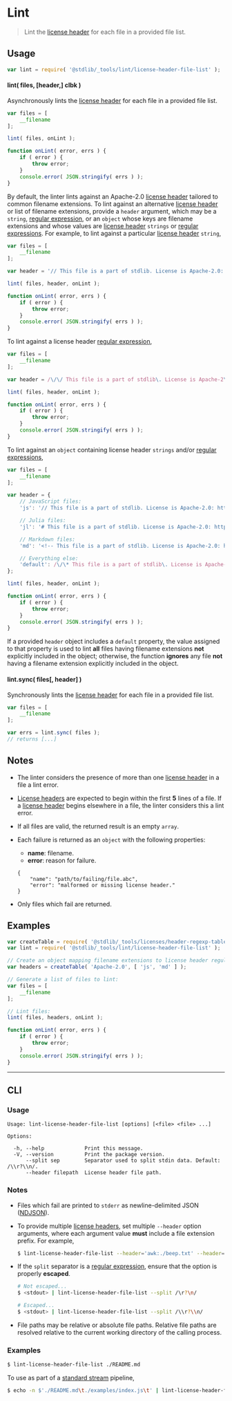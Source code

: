 <!--

@license Apache-2.0

Copyright (c) 2018 The Stdlib Authors.

Licensed under the Apache License, Version 2.0 (the "License");
you may not use this file except in compliance with the License.
You may obtain a copy of the License at

   http://www.apache.org/licenses/LICENSE-2.0

Unless required by applicable law or agreed to in writing, software
distributed under the License is distributed on an "AS IS" BASIS,
WITHOUT WARRANTIES OR CONDITIONS OF ANY KIND, either express or implied.
See the License for the specific language governing permissions and
limitations under the License.

-->

# Lint

> Lint the [license header][@stdlib/_tools/licenses/header] for each file in a provided file list.

<section class="usage">

## Usage

```javascript
var lint = require( '@stdlib/_tools/lint/license-header-file-list' );
```

#### lint( files, \[header,] clbk )

Asynchronously lints the [license header][@stdlib/_tools/licenses/header] for each file in a provided file list.

```javascript
var files = [
    __filename
];

lint( files, onLint );

function onLint( error, errs ) {
    if ( error ) {
        throw error;
    }
    console.error( JSON.stringify( errs ) );
}
```

By default, the linter lints against an Apache-2.0 [license header][@stdlib/_tools/licenses/header] tailored to common filename extensions. To lint against an alternative [license header][@stdlib/_tools/licenses/header] or list of filename extensions, provide a `header` argument, which may be a `string`, [regular expression][mdn-regexp], or an `object` whose keys are filename extensions and whose values are [license header][@stdlib/_tools/licenses/header] `strings` or [regular expressions][mdn-regexp]. For example, to lint against a particular [license header][@stdlib/_tools/licenses/header] `string`,

```javascript
var files = [
    __filename
];

var header = '// This file is a part of stdlib. License is Apache-2.0: http://www.apache.org/licenses/LICENSE-2.0';

lint( files, header, onLint );

function onLint( error, errs ) {
    if ( error ) {
        throw error;
    }
    console.error( JSON.stringify( errs ) );
}
```

To lint against a license header [regular expression][mdn-regexp],

```javascript
var files = [
    __filename
];

var header = /\/\/ This file is a part of stdlib\. License is Apache-2\.0: http:\/\/www\.apache\.org\/licenses\/LICENSE-2\.0/;

lint( files, header, onLint );

function onLint( error, errs ) {
    if ( error ) {
        throw error;
    }
    console.error( JSON.stringify( errs ) );
}
```

To lint against an `object` containing license header `strings` and/or [regular expressions][mdn-regexp],

```javascript
var files = [
    __filename
];

var header = {
    // JavaScript files:
    'js': '// This file is a part of stdlib. License is Apache-2.0: http://www.apache.org/licenses/LICENSE-2.0',

    // Julia files:
    'jl': '# This file is a part of stdlib. License is Apache-2.0: http://www.apache.org/licenses/LICENSE-2.0',

    // Markdown files:
    'md': '<!-- This file is a part of stdlib. License is Apache-2.0: http://www.apache.org/licenses/LICENSE-2.0 -->',

    // Everything else:
    'default': /\/\* This file is a part of stdlib\. License is Apache-2\.0: http:\/\/www\.apache\.org\/licenses\/LICENSE-2\.0 \*\//
};

lint( files, header, onLint );

function onLint( error, errs ) {
    if ( error ) {
        throw error;
    }
    console.error( JSON.stringify( errs ) );
}
```

If a provided `header` object includes a `default` property, the value assigned to that property is used to lint **all** files having filename extensions **not** explicitly included in the object; otherwise, the function **ignores** any file **not** having a filename extension explicitly included in the object.

#### lint.sync( files\[, header] )

Synchronously lints the [license header][@stdlib/_tools/licenses/header] for each file in a provided file list.

```javascript
var files = [
    __filename
];

var errs = lint.sync( files );
// returns [...]
```

</section>

<!-- /.usage -->

<section class="notes">

## Notes

-   The linter considers the presence of more than one [license header][@stdlib/_tools/licenses/header] in a file a lint error.

-   [License headers][@stdlib/_tools/licenses/header] are expected to begin within the first **5** lines of a file. If a [license header][@stdlib/_tools/licenses/header] begins elsewhere in a file, the linter considers this a lint error.

-   If all files are valid, the returned result is an empty `array`.

-   Each failure is returned as an `object` with the following properties:

    -   **name**: filename.
    -   **error**: reason for failure.

    ```text
    {
        "name": "path/to/failing/file.abc",
        "error": "malformed or missing license header."
    }
    ```

-   Only files which fail are returned.

</section>

<!-- /.notes -->

<section class="examples">

## Examples

<!-- eslint no-undef: "error" -->

```javascript
var createTable = require( '@stdlib/_tools/licenses/header-regexp-table' );
var lint = require( '@stdlib/_tools/lint/license-header-file-list' );

// Create an object mapping filename extensions to license header regular expressions:
var headers = createTable( 'Apache-2.0', [ 'js', 'md' ] );

// Generate a list of files to lint:
var files = [
    __filename
];

// Lint files:
lint( files, headers, onLint );

function onLint( error, errs ) {
    if ( error ) {
        throw error;
    }
    console.error( JSON.stringify( errs ) );
}
```

</section>

<!-- /.examples -->

* * *

<section class="cli">

## CLI

<section class="usage">

### Usage

```text
Usage: lint-license-header-file-list [options] [<file> <file> ...]

Options:

  -h, --help             Print this message.
  -V, --version          Print the package version.
      --split sep        Separator used to split stdin data. Default: /\\r?\\n/.
      --header filepath  License header file path.
```

</section>

<!-- /.usage -->

<section class="notes">

### Notes

-   Files which fail are printed to `stderr` as newline-delimited JSON ([NDJSON][ndjson]).

-   To provide multiple [license headers][@stdlib/_tools/licenses/header], set multiple `--header` option arguments, where each argument value **must** include a file extension prefix. For example,

    <!-- run-disable -->

    ```bash
    $ lint-license-header-file-list --header='awk:./beep.txt' --header='js:./boop.txt' --header='default:./foo.txt' ./README.md
    ```

-   If the `split` separator is a [regular expression][mdn-regexp], ensure that the option is properly **escaped**.

    <!-- run-disable -->

    ```bash
    # Not escaped...
    $ <stdout> | lint-license-header-file-list --split /\r?\n/

    # Escaped...
    $ <stdout> | lint-license-header-file-list --split /\\r?\\n/
    ```

-   File paths may be relative or absolute file paths. Relative file paths are resolved relative to the current working directory of the calling process.

</section>

<!-- /.notes -->

<section class="examples">

### Examples

```bash
$ lint-license-header-file-list ./README.md
```

To use as part of a [standard stream][standard-stream] pipeline,

```bash
$ echo -n $'./README.md\t./examples/index.js\t' | lint-license-header-file-list --split /\\t/
```

</section>

<!-- /.examples -->

</section>

<!-- /.cli -->

<!-- Section for related `stdlib` packages. Do not manually edit this section, as it is automatically populated. -->

<section class="related">

</section>

<!-- /.related -->

<!-- Section for all links. Make sure to keep an empty line after the `section` element and another before the `/section` close. -->

<section class="links">

[ndjson]: http://ndjson.org/

[mdn-regexp]: https://developer.mozilla.org/en-US/docs/Web/JavaScript/Guide/Regular_Expressions

[standard-stream]: https://en.wikipedia.org/wiki/Pipeline_%28Unix%29

[@stdlib/_tools/licenses/header]: https://github.com/stdlib-js/stdlib/tree/develop/lib/node_modules/%40stdlib/_tools/licenses/header

</section>

<!-- /.links -->
